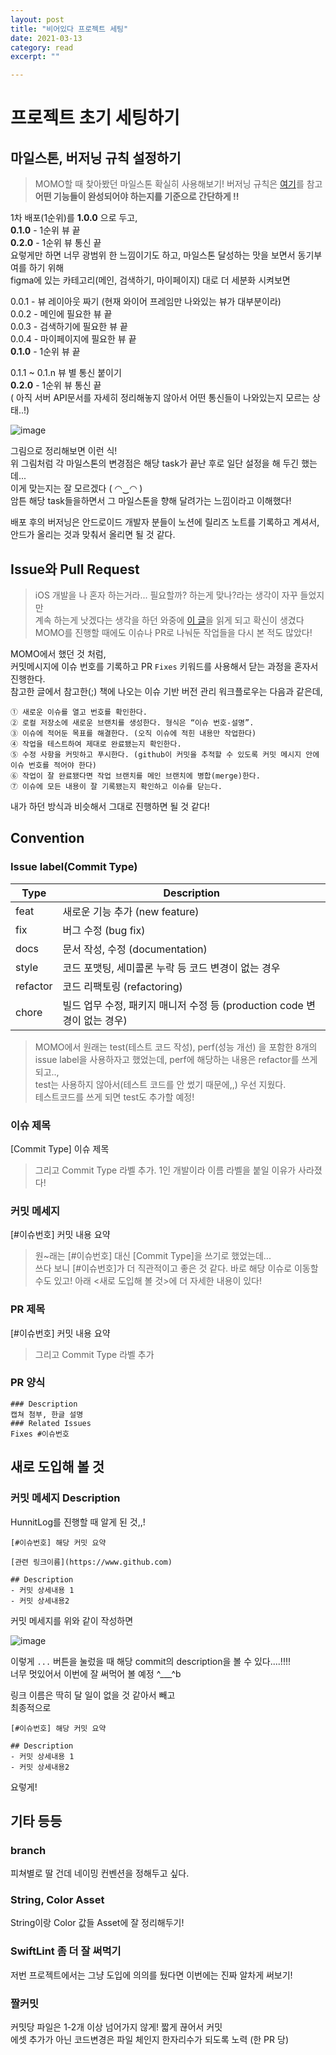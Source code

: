 ```yaml
---
layout: post
title: "비어있다 프로젝트 세팅" 
date: 2021-03-13
category: read 
excerpt: ""

---
```


# 프로젝트 초기 세팅하기

## 마일스톤, 버저닝 규칙 설정하기

> MOMO할 때 찾아봤던 마일스톤 확실히 사용해보기! 버저닝 규칙은 [여기](https://wiserloner.tistory.com/466)를 참고  
> **어떤 기능들이 완성되어야 하는지를 기준으로 간단하게 !!**

1차 배포(1순위)를 **1.0.0** 으로 두고,  
**0.1.0** - 1순위 뷰 끝  
**0.2.0** - 1순위 뷰 통신 끝  
요렇게만 하면 너무 광범위 한 느낌이기도 하고, 마일스톤 달성하는 맛을 보면서 동기부여를 하기 위해  
figma에 있는 카테고리(메인, 검색하기, 마이페이지) 대로 더 세분화 시켜보면

0.0.1 - 뷰 레이아웃 짜기 (현재 와이어 프레임만 나와있는 뷰가 대부분이라)  
0.0.2 - 메인에 필요한 뷰 끝  
0.0.3 - 검색하기에 필요한 뷰 끝  
0.0.4 - 마이페이지에 필요한 뷰 끝   
**0.1.0** - 1순위 뷰 끝  

0.1.1 ~ 0.1.n 뷰 별 통신 붙이기  
**0.2.0** - 1순위 뷰 통신 끝  
( 아직 서버 API문서를 자세히 정리해놓지 않아서 어떤 통신들이 나와있는지 모르는 상태..!)

![image](https://user-images.githubusercontent.com/28949235/111030915-36648080-8448-11eb-9a6a-ba23fc8a60a7.png)

그림으로 정리해보면 이런 식!  
위 그림처럼 각 마일스톤의 변경점은 해당 task가 끝난 후로 일단 설정을 해 두긴 했는데...  
이게 맞는지는 잘 모르겠다 ( ◠‿◠ )  
암튼 해당 task들을하면서 그 마일스톤을 향해 달려가는 느낌이라고 이해했다!

배포 후의 버저닝은 안드로이드 개발자 분들이 노션에 릴리즈 노트를 기록하고 계셔서,  
안드가 올리는 것과 맞춰서 올리면 될 것 같다.

## Issue와 Pull Request

> iOS 개발을 나 혼자 하는거라... 필요할까? 하는게 맞나?라는 생각이 자꾸 들었지만  
> 계속 하는게 낫겠다는 생각을 하던 와중에 [이 글](https://www.huskyhoochu.com/issue-based-version-control-101/)을 읽게 되고 확신이 생겼다  
> MOMO를 진행할 때에도 이슈나 PR로 나눠둔 작업들을 다시 본 적도 많았다!

MOMO에서 했던 것 처럼,  
커밋메시지에 이슈 번호를 기록하고 PR  `Fixes` 키워드를 사용해서 닫는 과정을 혼자서 진행한다.  
참고한 글에서 참고한(;) 책에 나오는 이슈 기반 버전 관리 워크플로우는 다음과 같은데,

```
① 새로운 이슈를 열고 번호를 확인한다.
② 로컬 저장소에 새로운 브랜치를 생성한다. 형식은 “이슈 번호-설명”.
③ 이슈에 적어둔 목표를 해결한다. (오직 이슈에 적힌 내용만 작업한다)
④ 작업을 테스트하여 제대로 완료됐는지 확인한다.
⑤ 수정 사항을 커밋하고 푸시한다. (github이 커밋을 추적할 수 있도록 커밋 메시지 안에 이슈 번호를 적어야 한다)
⑥ 작업이 잘 완료됐다면 작업 브랜치를 메인 브랜치에 병합(merge)한다.
⑦ 이슈에 모든 내용이 잘 기록됐는지 확인하고 이슈를 닫는다.
```

내가 하던 방식과 비슷해서 그대로 진행하면 될 것 같다!

## Convention

### Issue label(Commit Type)

| Type     | Description                                                  |
| -------- | ------------------------------------------------------------ |
| feat     | 새로운 기능 추가 (new feature)                               |
| fix      | 버그 수정 (bug fix)                                          |
| docs     | 문서 작성, 수정 (documentation)                              |
| style    | 코드 포맷팅, 세미콜론 누락 등 코드 변경이 없는 경우          |
| refactor | 코드 리팩토링 (refactoring)                                  |
| chore    | 빌드 업무 수정, 패키지 매니저 수정 등 (production code 변경이 없는 경우) |

> MOMO에서 원래는 test(테스트 코드 작성), perf(성능 개선) 을 포함한 8개의  
> issue label을 사용하자고 했었는데, perf에 해당하는 내용은 refactor를 쓰게 되고..,  
> test는 사용하지 않아서(테스트 코드를 안 썼기 때문에,,) 우선 지웠다.  
> 테스트코드를 쓰게 되면 test도 추가할 예정!

### 이슈 제목

[Commit Type] 이슈 제목

> 그리고 Commit Type 라벨 추가. 1인 개발이라 이름 라벨을 붙일 이유가 사라졌다!

### 커밋 메세지

[#이슈번호] 커밋 내용 요약

> 원~래는 [#이슈번호] 대신 [Commit Type]을 쓰기로 했었는데...  
> 쓰다 보니 [#이슈번호]가 더 직관적이고 좋은 것 같다. 바로 해당 이슈로 이동할 수도 있고!
> 아래 <새로 도입해 볼 것>에 더 자세한 내용이 있다!

### PR 제목

[#이슈번호] 커밋 내용 요약

> 그리고 Commit Type 라벨 추가

### PR 양식

```
### Description
캡쳐 첨부, 한글 설명
### Related Issues
Fixes #이슈번호
```



## 새로 도입해 볼 것

### 커밋 메세지 Description

HunnitLog를 진행할 때 알게 된 것,,!  

```
[#이슈번호] 해당 커밋 요약

[관련 링크이름](https://www.github.com)

## Description 
- 커밋 상세내용 1 
- 커밋 상세내용2
```

커밋 메세지를 위와 같이 작성하면 

![image](https://user-images.githubusercontent.com/28949235/111031924-3c109500-844d-11eb-800d-0c5c2a3aeae8.png)

이렇게 `...` 버튼을 눌렀을 때 해당 commit의 description을 볼 수 있다....!!!!  
너무 멋있어서 이번에 잘 써먹어 볼 예정 ^___^b

링크 이름은 딱히 달 일이 없을 것 같아서 빼고  
최종적으로

```
[#이슈번호] 해당 커밋 요약

## Description 
- 커밋 상세내용 1 
- 커밋 상세내용2
```

요렇게!

## 기타 등등

### branch

피쳐별로 딸 건데 네이밍 컨벤션을 정해두고 싶다.

### String, Color Asset

String이랑 Color 값들 Asset에 잘 정리해두기!

### SwiftLint 좀 더 잘 써먹기

저번 프로젝트에서는 그냥 도입에 의의를 뒀다면 이번에는 진짜 알차게 써보기!

### 짤커밋

커밋당 파일은 1-2개 이상 넘어가지 않게! 짧게 끊어서 커밋  
에셋 추가가 아닌 코드변경은 파일 체인지 한자리수가 되도록 노력 (한 PR 당)